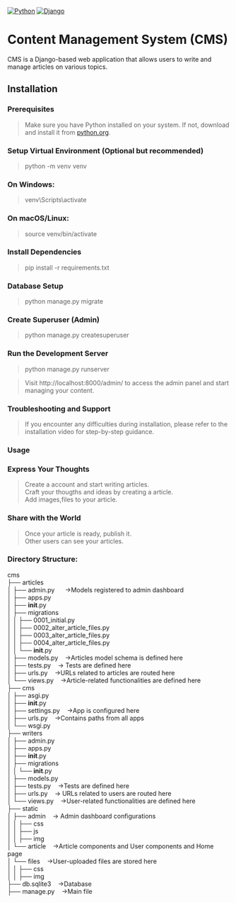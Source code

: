 [![Python](https://img.shields.io/badge/Python-3.8%2B-blue.svg)](https://www.python.org/)
[![Django](https://img.shields.io/badge/Django-3.2-green.svg)](https://www.djangoproject.com/)
# Content Management System (CMS)

CMS is a Django-based web application that allows users to write and manage articles on various topics.

## Installation

### Prerequisites

> Make sure you have Python installed on your system. If not, download and install it from [python.org](https://www.python.org/downloads/).

### Setup Virtual Environment (Optional but recommended)

> python -m venv venv

### On Windows:

> venv\Scripts\activate

### On macOS/Linux:

> source venv/bin/activate

### Install Dependencies

> pip install -r requirements.txt

### Database Setup

> python manage.py migrate

### Create Superuser (Admin)

> python manage.py createsuperuser

### Run the Development Server

> python manage.py runserver

> Visit http://localhost:8000/admin/ to access the admin panel and start managing your content.

### Troubleshooting and Support

> If you encounter any difficulties during installation, please refer to the installation video for step-by-step guidance.

### Usage

### Express Your Thoughts
> Create a account and start writing articles. <br>
> Craft your thougths and ideas by creating a article.<br>
> Add images,files to your article.

### Share with the World
> Once your article is ready, publish it. <br>
> Other users can see your articles.

### Directory Structure:

cms <br>
├── articles <br>
│   ├── admin.py &nbsp;&nbsp;&nbsp;&nbsp; &rarr;Models registered to admin dashboard <br>
│   ├── apps.py <br>
│   ├── __init__.py <br>
│   ├── migrations <br>
│   │   ├── 0001_initial.py <br>
│   │   ├── 0002_alter_article_files.py <br>
│   │   ├── 0003_alter_article_files.py <br>
│   │   ├── 0004_alter_article_files.py <br>
│   │   └── __init__.py <br>
│   ├── models.py&nbsp;&nbsp;&nbsp;&nbsp;&rarr;Articles model schema is defined here <br>
│   ├── tests.py&nbsp;&nbsp;&nbsp;&nbsp;&rarr; Tests are defined here <br>
│   ├── urls.py&nbsp;&nbsp;&nbsp;&nbsp;&rarr;URLs related to articles are routed here <br>
│   └── views.py&nbsp;&nbsp;&nbsp;&nbsp;&rarr;Article-related functionalities are defined here <br>
├── cms <br>
│   ├── asgi.py <br>
│   ├── __init__.py <br>
│   ├── settings.py&nbsp;&nbsp;&nbsp;&nbsp;&rarr;App is configured here <br>
│   ├── urls.py&nbsp;&nbsp;&nbsp;&nbsp;&rarr;Contains paths from all apps <br>
│   └── wsgi.py <br>
├── writers <br>
│   ├── admin.py <br> 
│   ├── apps.py <br>
│   ├── __init__.py <br>
│   ├── migrations <br>
│   │   └── __init__.py <br>
│   ├── models.py <br>
│   ├── tests.py&nbsp;&nbsp;&nbsp;&nbsp;&rarr;Tests are defined here <br>
│   ├── urls.py&nbsp;&nbsp;&nbsp;&nbsp;&rarr; URLs related to users are routed here <br>
│   └── views.py&nbsp;&nbsp;&nbsp;&nbsp;&rarr;User-related functionalities are defined here <br>
├── static <br>
│   ├── admin&nbsp;&nbsp;&nbsp;&nbsp;&rarr; Admin dashboard configurations <br>
│   │   ├── css <br>
│   │   ├── js <br>
│   │   ├── img <br>
│   └── article&nbsp;&nbsp;&nbsp;&nbsp;&rarr;Article components and User components and Home page <br>
│       └── files&nbsp;&nbsp;&nbsp;&nbsp;&rarr;User-uploaded files are stored here <br>
│   │   ├── css <br>
│   │   ├── img <br>
├── db.sqlite3&nbsp;&nbsp;&nbsp;&nbsp;&rarr;Database <br>
├── manage.py&nbsp;&nbsp;&nbsp;&nbsp;&rarr;Main file <br>
